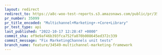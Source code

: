 ```yaml
---
layout: redirect
redirect_to: https://a8c-woo-test-reports.s3.amazonaws.com/public/pr/35099/api/index.html
pr_number: 35099
pr_title_encoded: "Multichannel+Marketing+-+Core+Library"
pr_test_type: api
last_published: "2022-10-17 12:28:47 +0000"
commit_sha: ef9e9af46b393fca752fa070b008645ed372c339
commit_message: "Fix MarketingChannels unit tests"
branch_name: feature/34549-multichannel-marketing-framework
---
```

